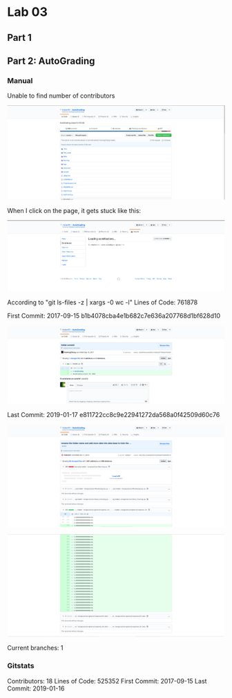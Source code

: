 # Lab 03

## Part 1

## Part 2: AutoGrading

### Manual

Unable to find number of contributors

![](no_contributors.png)

When I click on the page, it gets stuck like this:

![](no_contributors2.png)

According to "git ls-files -z | xargs -0 wc -l"
Lines of Code: 761878

First Commit:
2017-09-15
b1b4078cba4e1b682c7e636a207768d1bf628d10

![](first_commit.png)

Last Commit:
2019-01-17
e811722cc8c9e22941272da568a0f42509d60c76

![](final_commit_1.png)

![](final_commit_2.png)

Current branches: 1

### Gitstats

Contributors:  18
Lines of Code: 525352
First Commit:  2017-09-15
Last Commit:   2019-01-16

